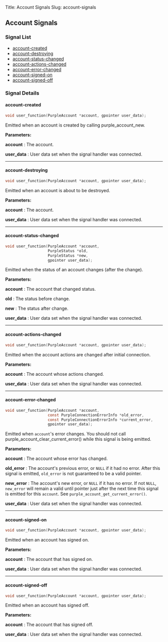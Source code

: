 Title: Account Signals
Slug: account-signals

## Account Signals

### Signal List

* [account-created](#account-created)
* [account-destroying](#account-destroying)
* [account-status-changed](#account-status-changed)
* [account-actions-changed](#account-actions-changed)
* [account-error-changed](#account-error-changed)
* [account-signed-on](#account-signed-on)
* [account-signed-off](#account-signed-off)

### Signal Details

#### account-created

```c
void user_function(PurpleAccount *account, gpointer user_data);
```

Emitted when an account is created by calling purple_account_new.

**Parameters:**

**account**
: The account.

**user_data**
: User data set when the signal handler was connected.

----

#### account-destroying

```c
void user_function(PurpleAccount *account, gpointer user_data);
```

Emitted when an account is about to be destroyed.

**Parameters:**

**account**
: The account.

**user_data**
: User data set when the signal handler was connected.

----

#### account-status-changed

```c
void user_function(PurpleAccount *account,
                   PurpleStatus *old,
                   PurpleStatus *new,
                   gpointer user_data);
```

Emitted when the status of an account changes (after the change).

**Parameters:**

**account**
: The account that changed status.

**old**
: The status before change.

**new**
: The status after change.

**user_data**
: User data set when the signal handler was connected.

----

#### account-actions-changed

```c
void user_function(PurpleAccount *account, gpointer user_data);
```

Emitted when the account actions are changed after initial connection.

**Parameters:**

**account**
: The account whose actions changed.

**user_data**
: User data set when the signal handler was connected.

----

#### account-error-changed

```c
void user_function(PurpleAccount *account,
                   const PurpleConnectionErrorInfo *old_error,
                   const PurpleConnectionErrorInfo *current_error,
                   gpointer user_data);
```

Emitted when `account`'s error changes.  You should not call purple_account_clear_current_error() while this signal is being emitted.

**Parameters:**

**account**
: The account whose error has changed.

**old_error**
: The account's previous error, or `NULL` if it had no error.  After this signal is emitted, `old_error` is not guaranteed to be a valid pointer.

**new_error**
: The account's new error, or `NULL` if it has no error. If not `NULL`, `new_error` will remain a valid until pointer just after the next time this signal is emitted for this `account`. See `purple_account_get_current_error()`.

**user_data**
: User data set when the signal handler was connected.

----

#### account-signed-on

```c
void user_function(PurpleAccount *account, gpointer user_data);
```

Emitted when an account has signed on.

**Parameters:**

**account**
: The account that has signed on.

**user_data**
: User data set when the signal handler was connected.

----

#### account-signed-off

```c
void user_function(PurpleAccount *account, gpointer user_data);
```

Emitted when an account has signed off.

**Parameters:**

**account**
: The account that has signed off.

**user_data**
: User data set when the signal handler was connected.
